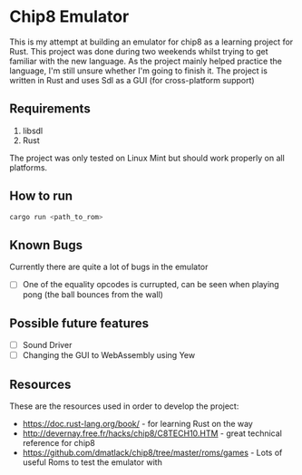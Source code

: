 # Chip8 Emulator

This is my attempt at building an emulator for chip8 as a learning project for Rust.
This project was done during two weekends whilst trying to get familiar with the new language.
As the project mainly helped practice the language, I'm still unsure whether I'm going to finish it. 
The project is written in Rust and uses Sdl as a GUI (for cross-platform support)

## Requirements
1. libsdl
2. Rust

The project was only tested on Linux Mint but should work properly on all platforms.

## How to run
```bash
cargo run <path_to_rom>
```


## Known Bugs

Currently there are quite a lot of bugs in the emulator
- [ ] One of the equality opcodes is currupted, can be seen when playing pong (the ball bounces from the wall)

## Possible future features
- [ ] Sound Driver
- [ ] Changing the GUI to WebAssembly using Yew

## Resources

These are the resources used in order to develop the project:
- https://doc.rust-lang.org/book/ - for learning Rust on the way
- http://devernay.free.fr/hacks/chip8/C8TECH10.HTM - great technical reference for chip8
- https://github.com/dmatlack/chip8/tree/master/roms/games - Lots of useful Roms to test the emulator with
